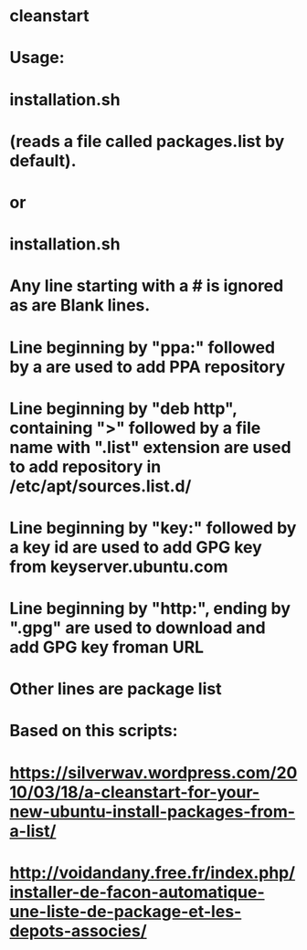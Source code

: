 # cleanstart
#
#
# Usage:
# installation.sh
# (reads a file called packages.list by default).
# or
# installation.sh <filename>
#
# Any line starting with a # is ignored as are Blank lines.
# Line beginning by "ppa:" followed by a are used to add PPA repository
# Line beginning by "deb http", containing ">" followed by a file name with ".list" extension are used to add repository in /etc/apt/sources.list.d/
# Line beginning by "key:" followed by a key id are used to add GPG key from keyserver.ubuntu.com
# Line beginning by "http:", ending by ".gpg" are used to download and add GPG key froman URL
# Other lines are package list
#
#
# Based on this scripts:
# https://silverwav.wordpress.com/2010/03/18/a-cleanstart-for-your-new-ubuntu-install-packages-from-a-list/
# http://voidandany.free.fr/index.php/installer-de-facon-automatique-une-liste-de-package-et-les-depots-associes/
